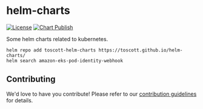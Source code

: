 # helm-charts

[![License](https://img.shields.io/badge/License-Apache%202.0-blue.svg)](https://opensource.org/licenses/Apache-2.0)
[![Chart Publish](https://github.com/toscott/helm-charts/actions/workflows/release.yaml/badge.svg)](https://github.com/toscott/helm-charts/actions/workflows/release.yaml)

Some helm charts related to kubernetes. 

```shell
helm repo add toscott-helm-charts https://toscott.github.io/helm-charts/
helm search amazon-eks-pod-identity-webhook
```

## Contributing

We'd love to have you contribute! Please refer to our [contribution guidelines](CONTRIBUTING.md) for details.
